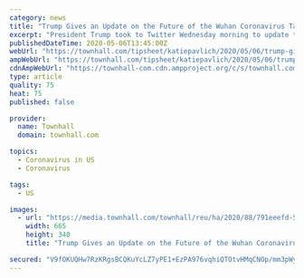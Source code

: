 ```yaml
---
category: news
title: "Trump Gives an Update on the Future of the Wuhan Coronavirus Task Force"
excerpt: "President Trump took to Twitter Wednesday morning to update the country about the future of the Wuhan coronavirus task force. Trump's comments come one day after Vice President Mike Pence, who has been leading the task force for months,"
publishedDateTime: 2020-05-06T13:45:00Z
webUrl: "https://townhall.com/tipsheet/katiepavlich/2020/05/06/trump-gives-an-update-on-the-future-of-the-wuhan-coronavirus-task-force-n2568290"
ampWebUrl: "https://townhall.com/tipsheet/katiepavlich/2020/05/06/trump-gives-an-update-on-the-future-of-the-wuhan-coronavirus-task-force-n2568290?amp=true"
cdnAmpWebUrl: "https://townhall-com.cdn.ampproject.org/c/s/townhall.com/tipsheet/katiepavlich/2020/05/06/trump-gives-an-update-on-the-future-of-the-wuhan-coronavirus-task-force-n2568290?amp=true"
type: article
quality: 75
heat: 75
published: false

provider:
  name: Townhall
  domain: townhall.com

topics:
  - Coronavirus in US
  - Coronavirus

tags:
  - US

images:
  - url: "https://media.townhall.com/townhall/reu/ha/2020/88/791eeefd-50e8-46a6-9684-ea94b4da3fa2.jpg"
    width: 665
    height: 340
    title: "Trump Gives an Update on the Future of the Wuhan Coronavirus Task Force"

secured: "V9fOKUQHw7RzKRgsBCQKuYcLZ7yPE1+EzPA976vqhiQTOtvHMqCNOp/mm3pWyjQGo7Z5QrZlkG50q3+MdG6oOVw1NzYszLMpVbw2tJLF9xaq3/19eOXdyxZ1geiZ+fAuSMKRbBilibNu4jCa4sHF3p8ZGXD1wiztRVTTesjBee9Gg0Iu3HZhUby66D5B/SsI1kBWhyFkjOYJkMh10uPizv1LCq5Mt9FEVQ5Ft+vX07D7gnqDyTawRRyTzQTkNtYs8mBrNS3yP5H8mQzZoSv/BwjfrAWwqS1fxoIpb5yy7IHnSRMbZ9OmxgdH324ztcF0zx9OyvP7GriyVexSJ3nnfp2f6onsJFL+HxGW9ZnBNoNte1Ts9fUDWA2aFNBjay5kZOkC3lyuMn4l+8BOcKQ+WFFUe8+EwK80G3ZArWYxHXdAFBuiQ3cNiAIlW3x3w6ZBqxh+JIKrftmGSAFVK97fE8HLDGEmNOo7tw8Z2gwgak0=;1c/fQQNqQzk/xF4iaOrc+Q=="
---
```


